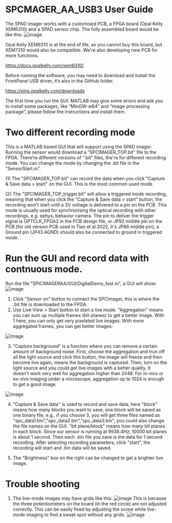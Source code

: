 # SPCMAGER_AA_USB3 User Guide
The SPAD imager works with a customised PCB, a FPGA board (Opal Kelly XEM6310) and a SPAD sensor chip. The fully assembled board would be like this:
![image](https://user-images.githubusercontent.com/77569999/195673623-381bc49c-a8e5-44e4-af3c-d6e432e4647f.png)

Opal Kelly XEM6310 is at the end of life, so you cannot buy this board, but XEM7310 would also be compatible. We're also developing new PCB for more functions.

https://docs.opalkelly.com/xem6310/

Before running the software, you may need to download and install the FrontPanel USB driver, it’s also in the GitHub folder.

https://pins.opalkelly.com/downloads

The first time you run the GUI. MATLAB may give some errors and ask you to install some packages, like “MinGW-w64” and “image processing package”, please follow the instructions and install them. 

# Two different recording mode
This is a MATLAB based GUI that will support using the SPAD imager. Running the sensor would download a "SPCIMAGER_TOP.bit" file to the FPGA. There’re different versions of ".bit" files, the're for different recording mode. You can change the mode by changing the .bit file in the "SensorStart.m".

(1) The "SPCIMAGER_TOP.bit" can record the data when you click "Capture & Save data > start" on the GUI. This is the most common used mode. 

(2) The "SPCIMAGER_TOP_trigger.bit" will allow a triggered mode recording, meaning that when you click the "Capture & Save data > start" button, the recording won't start until a 3V voltage is delivered to a pin on the PCB. This mode is usually used for synchronising the optical recording with other recordings, e.g. ephys, behavior camera. The pin to deliver the trigger signal is OPTCLK_FPGA2 in the PCB design file, or JP92 middle pin on the PCB (for old version PCB used in Tian et al 2022, it's JP86 middle pin), a Ground pin (JP43 AGND) should also be connected to ground in triggered mode.

# Run the GUI and record data with contnuous mode.

Run the file "SPICIMAGERAA/GUI/DigitalDemo_fast.m", a GUI will show:
![image](https://user-images.githubusercontent.com/77569999/195642183-8dc5d321-bd32-4892-8395-189abd6f5f0e.png)

1. Click "Sensor on" button to connect the SPCImager, this is where the .bit file is downloaded to the FPGA.
2. Use Live View > Start button to start a live mode. "Aggregation" means you can sum up multiple frames (bit-planes) to get a better image. With 1 here, you can only get very pixelated live images. With more aggregated frames, you can get better images:

![image](https://user-images.githubusercontent.com/77569999/195670112-2808e1f4-45e8-44b6-9216-db99361723b4.png)

3. "Capture background" is a function where you can remove a certain amount of background noise. First, choose the aggregation and trun off all the light source and click this button, the image will freeze and then become live again, means the background is captured. Then, turn on the light source and you could get live images with a better quality. It doesn't work very well for aggregation higher than 2048. For in-vivo or ex-vivo imaging under a microscope, aggregation up to 1024 is enough to get a good image.  

![image](https://user-images.githubusercontent.com/77569999/195669557-6805f0f6-f70c-4cf3-92b0-d7bebc59d837.png)

4. "Capture & Save data" is used to record and save data, here "block" means how many blocks you want to save, one block will be saved as one binary file, e.g., if you choose 3, you will get three files named as "spc_data1.bin","spc_data2.bin","spc_data3.bin", you could also change the file names on the GUI. "bit plane/block" means how many bit planes in each block. Since our sensor is running at 9938.4Hz, 10000 bit planes is about 1 second. Then each .bin file you save is the data for 1 second recording. After selecting recording parameters, click "start", the recording will start and .bin data will be saved.

5. The "Brightness" box on the right can be changed to get a brighter live image. 

# Trouble shooting
1. The live-mode images may have grids like this:
![image](https://user-images.githubusercontent.com/77569999/214115271-d432c324-39ad-4d0d-96fa-b41c5a664831.png)
This is because the three potentiometers on the board (in the red circle) are not adjusted correctly. This can be easily fixed by adjusting the screw while live-mode imaging to find a sweet spot without any grids. 
![image](https://user-images.githubusercontent.com/77569999/214116149-dd98fd39-70cd-4796-996f-14fdb9206508.png)
